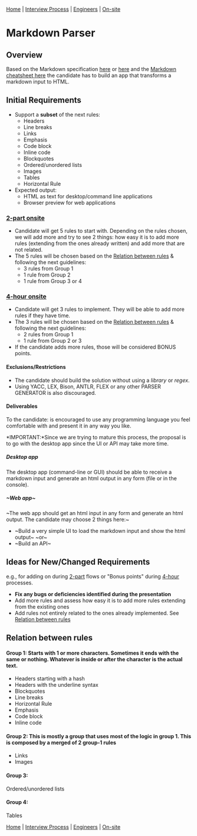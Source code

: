 [Home](../../../README.md)            |
[Interview Process](../../README.md)  |
[Engineers](../README.MD)             |
[On-site](README.md)

# Markdown Parser

## Overview

Based on the Markdown specification [here](https://daringfireball.net/projects/markdown/syntax/) or [here](http://spec.commonmark.org/0.27/) and the [Markdown cheatsheet here](https://github.com/adam-p/markdown-here/wiki/Markdown-Cheatsheet) the candidate has to build an app that transforms a markdown input to HTML.

## Initial Requirements

- Support a **subset** of the next rules:
  - Headers
  - Line breaks
  - Links
  - Emphasis
  - Code block
  - Inline code
  - Blockquotes
  - Ordered/unordered lists
  - Images
  - Tables
  - Horizontal Rule
- Expected output:
  - HTML as text for desktop/command line applications
  - Browser preview for web applications

### [2-part onsite](https://github.com/wizeline/wize-docs/blob/master/interview-process/engineers/on-site/README.md#2-part)

- Candidate will get 5 rules to start with. Depending on the rules chosen, we will add more and try to see 2 things: how easy it is to add more rules (extending from the ones already written) and add more that are not related.
- The 5 rules will be chosen based on the [Relation between rules](#relation-between-rules) & following the next guidelines:
  - 3 rules from Group 1
  - 1 rule from Group 2 
  - 1 rule from Group 3 or 4

### [4-hour onsite](https://github.com/wizeline/wize-docs/blob/master/interview-process/engineers/on-site/README.md#4-hour)

- Candidate will get 3 rules to implement. They will be able to add more rules if they have time.
- The 3 rules will be chosen based on the [Relation between rules](#relation-between-rules) & following the next guidelines:
  - 2 rules from Group 1
  - 1 rule from Group 2 or 3
- If the candidate adds more rules, those will be considered BONUS points.

#### Exclusions/Restrictions

- The candidate should build the solution without using a *library* or *regex*.
- Using YACC, LEX, Bison, ANTLR, FLEX or any other PARSER GENERATOR is also discouraged.

#### Deliverables

To the candidate: is encouraged to use any programming language you feel comfortable with and present it in any way you like.

*IMPORTANT:*Since we are trying to mature this process, the proposal is to go with the desktop app since the UI or API may take more time.

##### Desktop app
The desktop app (command-line or GUI) should be able to receive a markdown input and generate an html output in any form (file or in the console).

##### ~Web app~
~The web app should get an html input in any form and generate an html output. The candidate may choose 2 things here:~
- ~Build a very simple UI to load the markdown input and show the html output~
~or~
- ~Build an API~

## Ideas for New/Changed Requirements

e.g., for adding on during [2-part](README.md#2-part) flows or "Bonus points" during [4-hour](README.md#4-hour) processes.

- **Fix any bugs or deficiencies identified during the presentation**
- Add more rules and assess how easy it is to add more rules extending from the existing ones
- Add rules not entirely related to the ones already implemented. See [Relation between rules](#relation-between-rules)

## Relation between rules

#### Group 1: Starts with 1 or more characters. Sometimes it ends with the same or nothing. Whatever is inside or after the character is the actual text.
- Headers starting with a hash
- Headers with the underline syntax
- Blockquotes
- Line breaks
- Horizontal Rule
- Emphasis
- Code block
- Inline code

#### Group 2: This is mostly a group that uses most of the logic in group 1. This is composed by a merged of 2 group-1 rules
- Links
- Images

#### Group 3:
Ordered/unordered lists

#### Group 4:
Tables

[Home](../../../README.md)            |
[Interview Process](../../README.md)  |
[Engineers](../README.MD)             |
[On-site](README.md)
